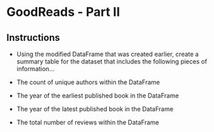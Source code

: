 # GoodReads - Part II

## Instructions

* Using the modified DataFrame that was created earlier, create a summary table for the dataset that includes the following pieces of information...

* The count of unique authors within the DataFrame

* The year of the earliest published book in the DataFrame

* The year of the latest published book in the DataFrame

* The total number of reviews within the DataFrame
